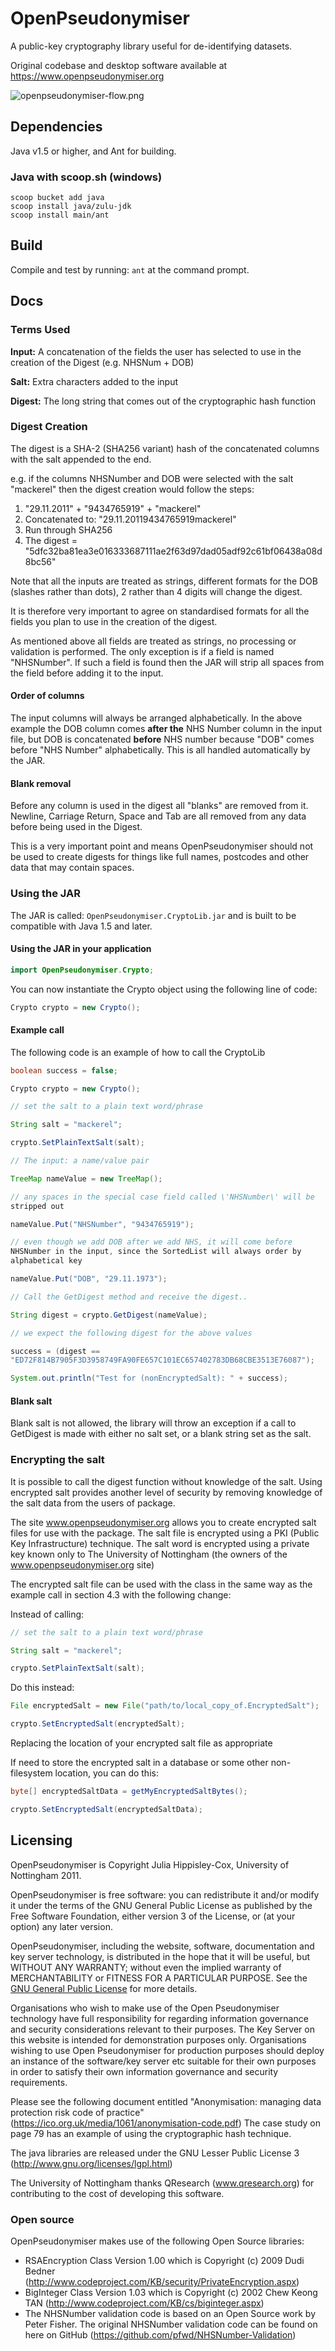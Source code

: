 # OpenPseudonymiser

A public-key cryptography library useful for de-identifying datasets.

Original codebase and desktop software available at https://www.openpseudonymiser.org

![openpseudonymiser-flow.png](openpseudonymiser-flow.png)

## Dependencies

Java v1.5 or higher, and Ant for building.

### Java with scoop.sh (windows)

```
scoop bucket add java
scoop install java/zulu-jdk
scoop install main/ant
```

## Build

Compile and test by running: `ant` at the command prompt.

## Docs

### Terms Used 

**Input:** A concatenation of the fields the user has selected to use in the creation of the Digest (e.g. NHSNum + DOB)

**Salt:** Extra characters added to the input

**Digest:** The long string that comes out of the cryptographic hash function

### Digest Creation

The digest is a SHA-2 (SHA256 variant) hash of the concatenated columns with the salt appended to the end.

e.g. if the columns NHSNumber and DOB were selected with the salt "mackerel" then the digest creation would follow the steps:

1.   "29.11.2011" + "9434765919" + "mackerel"
2.   Concatenated to: "29.11.20119434765919mackerel"
3.   Run through SHA256
4.   The digest = "5dfc32ba81ea3e016333687111ae2f63d97dad05adf92c61bf06438a08d8bc56"

Note that all the inputs are treated as strings, different formats for the DOB (slashes rather than dots), 2 rather than 4 digits will change the digest. 

It is therefore very important to agree on standardised formats for all the fields you plan to use in the creation of the digest.

As mentioned above all fields are treated as strings, no processing or validation is performed. The only exception is if a field is named "NHSNumber". If such a field is found then the JAR will strip all spaces from the field before adding it to the input.

#### Order of columns

The input columns will always be arranged alphabetically. In the above example the DOB column comes **after the** NHS Number column in the input file, but DOB is concatenated **before** NHS number because "DOB" comes before "NHS Number" alphabetically. This is all handled automatically by the JAR.

#### Blank removal

Before any column is used in the digest all "blanks" are removed from it. Newline, Carriage Return, Space and Tab are all removed from any data before being used in the Digest. 

This is a very important point and means OpenPseudonymiser should not be used to create digests for things like full names, postcodes and other data that may contain spaces.

### Using the JAR

The JAR is called: `OpenPseudonymiser.CryptoLib.jar` and is built to be compatible with Java 1.5 and later.

#### Using the JAR in your application

```java
import OpenPseudonymiser.Crypto;
```

You can now instantiate the Crypto object using the following line of code:

```java
Crypto crypto = new Crypto();
```

#### Example call 

The following code is an example of how to call the CryptoLib


```java
boolean success = false;

Crypto crypto = new Crypto();

// set the salt to a plain text word/phrase

String salt = "mackerel";

crypto.SetPlainTextSalt(salt);

// The input: a name/value pair

TreeMap nameValue = new TreeMap();

// any spaces in the special case field called \'NHSNumber\' will be
stripped out

nameValue.Put("NHSNumber", "9434765919");

// even though we add DOB after we add NHS, it will come before
NHSNumber in the input, since the SortedList will always order by
alphabetical key

nameValue.Put("DOB", "29.11.1973");

// Call the GetDigest method and receive the digest..

String digest = crypto.GetDigest(nameValue);

// we expect the following digest for the above values

success = (digest ==
"ED72F814B7905F3D3958749FA90FE657C101EC657402783DB68CBE3513E76087");

System.out.println("Test for (nonEncryptedSalt): " + success);
```

#### Blank salt

Blank salt is not allowed, the library will throw an exception if a call to GetDigest is made with either no salt set, or a blank string set as the salt.

### Encrypting the salt

It is possible to call the digest function without knowledge of the salt. Using encrypted salt provides another level of security by removing knowledge of the salt data from the users of package.

The site www.openpseudonymiser.org allows you to create encrypted salt files for use with the package. The salt file is encrypted using a PKI (Public Key Infrastructure) technique. The salt word is encrypted using a private key known only to The University of Nottingham (the owners of the www.openpseudonymiser.org site)

The encrypted salt file can be used with the class in the same way as the example call in section 4.3 with the following change:

Instead of calling:

```java
// set the salt to a plain text word/phrase

String salt = "mackerel";

crypto.SetPlainTextSalt(salt);
```

Do this instead:

```java
File encryptedSalt = new File("path/to/local_copy_of.EncryptedSalt");

crypto.SetEncryptedSalt(encryptedSalt);
```

Replacing the location of your encrypted salt file as appropriate

If need to store the encrypted salt in a database or some other non-filesystem location, you can do this:

```java
byte[] encryptedSaltData = getMyEncryptedSaltBytes();

crypto.SetEncryptedSalt(encryptedSaltData);
```

## Licensing

OpenPseudonymiser is Copyright Julia Hippisley-Cox, University of Nottingham 2011.

OpenPseudonymiser is free software: you can redistribute it and/or modify it under the terms of the GNU General Public License as published by the Free Software Foundation, either version 3 of the License, or (at your option) any later version.

OpenPseudonymiser, including the website, software, documentation and key server technology, is distributed in the hope that it will be useful, but WITHOUT ANY WARRANTY; without even the implied warranty of MERCHANTABILITY or FITNESS FOR A PARTICULAR PURPOSE. See the [GNU General Public License](http://www.gnu.org/licenses/) for more details.

Organisations who wish to make use of the Open Pseudonymiser technology have full responsibility for regarding information governance and security considerations relevant to their purposes. The Key Server on this website is intended for demonstration purposes only. Organisations wishing to use Open Pseudonymiser for production purposes should deploy an instance of the software/key server etc suitable for their own purposes in order to satisfy their own information governance and security requirements.

Please see the following document entitled "Anonymisation: managing data protection risk code of practice" (https://ico.org.uk/media/1061/anonymisation-code.pdf)
The case study on page 79 has an example of using the cryptographic hash technique.

The java libraries are released under the GNU Lesser Public License 3 (http://www.gnu.org/licenses/lgpl.html)

The University of Nottingham thanks QResearch (www.qresearch.org) for contributing to the cost of developing this software.

### Open source 

OpenPseudonymiser makes use of the following Open Source libraries:
- RSAEncryption Class Version 1.00 which is Copyright (c) 2009 Dudi Bedner (http://www.codeproject.com/KB/security/PrivateEncryption.aspx)
- BigInteger Class Version 1.03 which is Copyright (c) 2002 Chew Keong TAN (http://www.codeproject.com/KB/cs/biginteger.aspx)
- The NHSNumber validation code is based on an Open Source work by Peter Fisher. The original NHSNumber validation code can be found on here on GitHub (https://github.com/pfwd/NHSNumber-Validation)
